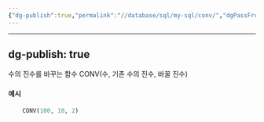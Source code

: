 ```yaml
---
{"dg-publish":true,"permalink":"//database/sql/my-sql/conv/","dgPassFrontmatter":true}
---
```



---
dg-publish: true
---
수의 진수를 바꾸는 함수
CONV(수, 기존 수의 진수, 바꿀 진수)

#### 예시
```sql
	CONV(100, 10, 2)
```